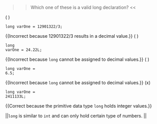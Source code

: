>>Which one of these is a valid long declaration? <<

( ) <pre><code>long varOne = 12901322/3;</code></pre> {{Incorrect because 12901322/3 results in a decimal value.}}
( ) <pre><code>long varOne = 24.22L;</code></pre>{{Incorrect because <code>long</code> cannot be assigned to decimal values.}}
( ) <pre><code>long varOne = 6.5;</code></pre>{{Incorrect because <code>long</code> cannot be assigned to decimal values.}}
(x) <pre><code>long varOne = 2411133L;</code></pre> {{Correct because the primitive data type <code>long</code> holds integer values.}}

||<code>long</code> is similar to <code>int</code> and can only hold certain type of numbers. ||
